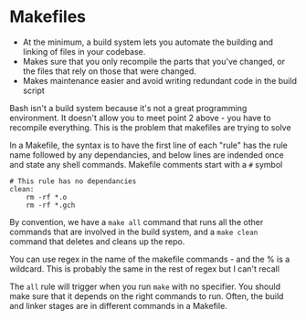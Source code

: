 # Makefiles

- At the minimum, a build system lets you automate the building and linking of 
files in your codebase.
- Makes sure that you only recompile the parts that you've changed, or the 
files that rely on those that were changed.
- Makes maintenance easier and avoid writing redundant code in the build script

Bash isn't a build system because it's not a great programming environment. It
doesn't allow you to meet point 2 above - you have to recompile everything. 
This is the problem that makefiles are trying to solve

In a Makefile, the syntax is to have the first line of each "rule" has the 
rule name followed by any dependancies, and below lines are indended once and 
state any shell commands. Makefile comments start with a `#` symbol

```Make
# This rule has no dependancies 
clean:
    rm -rf *.o
    rm -rf *.gch
```

By convention, we have a `make all` command that runs all the other commands
that are involved in the build system, and a `make clean` command that deletes
and cleans up the repo. 

You can use regex in the name of the makefile commands - and the % is a 
wildcard. This is probably the same in the rest of regex but I can't recall

The `all` rule will trigger when you run `make` with no specifier. You should
make sure that it depends on the right commands to run. Often, the build and 
linker stages are in different commands in a Makefile. 
